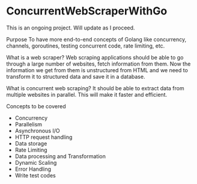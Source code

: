 # ConcurrentWebScraperWithGo

This is an ongoing project. Will update as I proceed.

Purpose
To have more end-to-end concepts of Golang like concurrency, channels, goroutines, testing concurrent code, rate limiting, etc.

What is a web scraper?
Web scraping applications should be able to go through a large number of websites, fetch information from them. Now the information we get from them is unstructured from HTML and we need to transform it to structured data and save it in a database.

What is concurrent web scraping?
It should be able to extract data from multiple websites in parallel. This will make it faster and efficient.

Concepts to be covered
- Concurrency 
- Parallelism
- Asynchronous I/O
- HTTP request handling
- Data storage
- Rate Limiting
- Data processing and Transformation
- Dynamic Scaling
- Error Handling
- Write test codes
